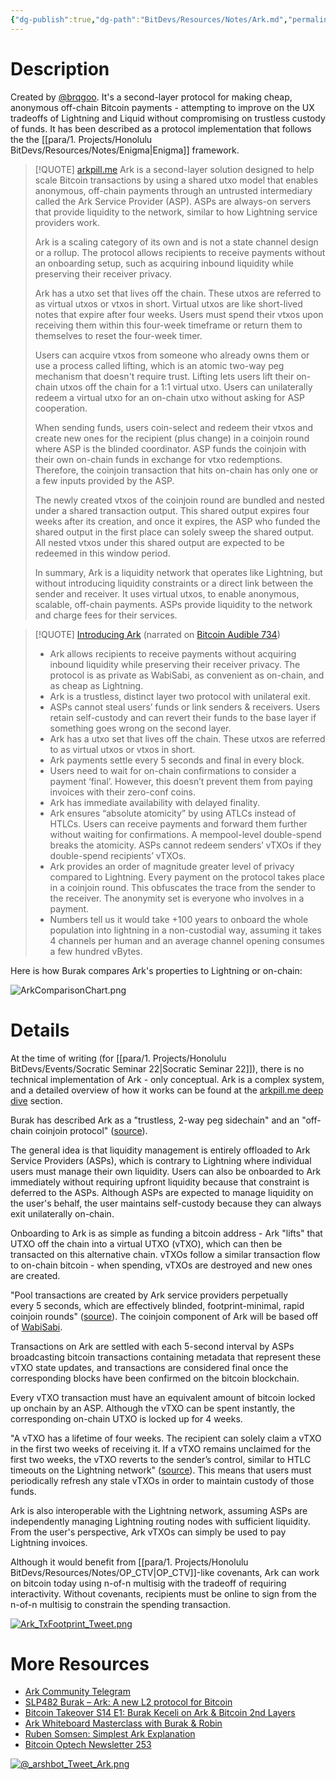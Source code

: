 ```yaml
---
{"dg-publish":true,"dg-path":"BitDevs/Resources/Notes/Ark.md","permalink":"/bit-devs/resources/notes/ark/","title":"Ark","noteIcon":"3","created":"2023-05-25T08:46:04.999-10:00","updated":"2023-06-10T23:03:41.482-10:00"}
---
```




# Description

Created by [@brqgoo](https://twitter.com/brqgoo). It's a second-layer protocol for making cheap, anonymous off-chain Bitcoin payments - attempting to improve on the UX tradeoffs of Lightning and Liquid without compromising on trustless custody of funds. It has been described as a protocol implementation that follows the the [[para/1. Projects/Honolulu BitDevs/Resources/Notes/Enigma\|Enigma]] framework.

> [!QUOTE] [arkpill.me](https://www.arkpill.me/)
> Ark is a second-layer solution designed to help scale Bitcoin transactions by using a shared utxo model that enables anonymous, off-chain payments through an untrusted intermediary called the Ark Service Provider (ASP). ASPs are always-on servers that provide liquidity to the network, similar to how Lightning service providers work.
> 
> Ark is a scaling category of its own and is not a state channel design or a rollup. The protocol allows recipients to receive payments without an onboarding setup, such as acquiring inbound liquidity while preserving their receiver privacy.
> 
> Ark has a utxo set that lives off the chain. These utxos are referred to as virtual utxos or vtxos in short. Virtual utxos are like short-lived notes that expire after four weeks. Users must spend their vtxos upon receiving them within this four-week timeframe or return them to themselves to reset the four-week timer. 
> 
> Users can acquire vtxos from someone who already owns them or use a process called lifting, which is an atomic two-way peg mechanism that doesn't require trust. Lifting lets users lift their on-chain utxos off the chain for a 1:1 virtual utxo. Users can unilaterally redeem a virtual utxo for an on-chain utxo without asking for ASP cooperation.
> 
> When sending funds, users coin-select and redeem their vtxos and create new ones for the recipient (plus change) in a coinjoin round where ASP is the blinded coordinator. ASP funds the coinjoin with their own on-chain funds in exchange for vtxo redemptions. Therefore, the coinjoin transaction that hits on-chain has only one or a few inputs provided by the ASP. 
> 
> The newly created vtxos of the coinjoin round are bundled and nested under a shared transaction output. This shared output expires four weeks after its creation, and once it expires, the ASP who funded the shared output in the first place can solely sweep the shared output. All nested vtxos under this shared output are expected to be redeemed in this window period.
> 
> In summary, Ark is a liquidity network that operates like Lightning, but without introducing liquidity constraints or a direct link between the sender and receiver. It uses virtual utxos, to enable anonymous, scalable, off-chain payments. ASPs provide liquidity to the network and charge fees for their services.

> [!QUOTE] [Introducing Ark](https://burakkeceli.medium.com/introducing-ark-6f87ae45e272) (narrated on [Bitcoin Audible 734](https://fountain.fm/episode/HwfNHEd6chfAsaAqvtYA))
> - Ark allows recipients to receive payments without acquiring inbound liquidity while preserving their receiver privacy. The protocol is as private as WabiSabi, as convenient as on-chain, and as cheap as Lightning.
> - Ark is a trustless, distinct layer two protocol with unilateral exit.
> - ASPs cannot steal users’ funds or link senders & receivers. Users retain self-custody and can revert their funds to the base layer if something goes wrong on the second layer.
> - Ark has a utxo set that lives off the chain. These utxos are referred to as virtual utxos or vtxos in short.
> - Ark payments settle every 5 seconds and final in every block.
> - Users need to wait for on-chain confirmations to consider a payment ‘final’. However, this doesn’t prevent them from paying invoices with their zero-conf coins.
> - Ark has immediate availability with delayed finality.
> - Ark ensures “absolute atomicity” by using ATLCs instead of HTLCs. Users can receive payments and forward them further without waiting for confirmations. A mempool-level double-spend breaks the atomicity. ASPs cannot redeem senders’ vTXOs if they double-spend recipients’ vTXOs.
> - Ark provides an order of magnitude greater level of privacy compared to Lightning. Every payment on the protocol takes place in a coinjoin round. This obfuscates the trace from the sender to the receiver. The anonymity set is everyone who involves in a payment.
> - Numbers tell us it would take +100 years to onboard the whole population into lightning in a non-custodial way, assuming it takes 4 channels per human and an average channel opening consumes a few hundred vBytes.

Here is how Burak compares Ark's properties to Lightning or on-chain:

![ArkComparisonChart.png](/img/user/para/artifacts/ArkComparisonChart.png)

# Details

At the time of writing (for [[para/1. Projects/Honolulu BitDevs/Events/Socratic Seminar 22\|Socratic Seminar 22]]), there is no technical implementation of Ark - only conceptual. Ark is a complex system, and a detailed overview of how it works can be found at the [arkpill.me deep dive](https://www.arkpill.me/deep-dive) section.

Burak has described Ark as a "trustless, 2-way peg sidechain" and an "off-chain coinjoin protocol" ([source](https://www.youtube.com/watch?v=iQ7TLBhh9r4)).

The general idea is that liquidity management is entirely offloaded to Ark Service Providers (ASPs), which is contrary to Lightning where individual users must manage their own liquidity. Users can also be onboarded to Ark immediately without requiring upfront liquidity because that constraint is deferred to the ASPs. Although ASPs are expected to manage liquidity on the user's behalf, the user maintains self-custody because they can always exit unilaterally on-chain.

Onboarding to Ark is as simple as funding a bitcoin address - Ark "lifts" that UTXO off the chain into a virtual UTXO (vTXO), which can then be transacted on this alternative chain. vTXOs follow a similar transaction flow to on-chain bitcoin - when spending, vTXOs are destroyed and new ones are created.

"Pool transactions are created by Ark service providers perpetually every 5 seconds, which are effectively blinded, footprint-minimal, rapid coinjoin rounds" ([source](https://www.arkpill.me/deep-dive)).  The coinjoin component of Ark will be based off of [WabiSabi](https://eprint.iacr.org/2021/206.pdf).

Transactions on Ark are settled with each 5-second interval by ASPs broadcasting bitcoin transactions containing metadata that represent these vTXO state updates, and transactions are considered final once the corresponding blocks have been confirmed on the bitcoin blockchain.

Every vTXO transaction must have an equivalent amount of bitcoin locked up onchain by an ASP. Although the vTXO can be spent instantly, the corresponding on-chain UTXO is locked up for 4 weeks.

"A vTXO has a lifetime of four weeks. The recipient can solely claim a vTXO in the first two weeks of receiving it. If a vTXO remains unclaimed for the first two weeks, the vTXO reverts to the sender’s control, similar to HTLC timeouts on the Lightning network" ([source](https://www.arkpill.me/deep-dive)). This means that users must periodically refresh any stale vTXOs in order to maintain custody of those funds.

Ark is also interoperable with the Lightning network, assuming ASPs are independently managing Lightning routing nodes with sufficient liquidity. From the user's perspective, Ark vTXOs can simply be used to pay Lightning invoices. 

Although it would benefit from [[para/1. Projects/Honolulu BitDevs/Resources/Notes/OP_CTV\|OP_CTV]]-like covenants, Ark can work on bitcoin today using n-of-n multisig with the tradeoff of requiring interactivity. Without covenants, recipients must be online to sign from the n-of-n multisig to constrain the spending transaction.

[![Ark_TxFootprint_Tweet.png](/img/user/para/artifacts/Ark_TxFootprint_Tweet.png)](https://twitter.com/brqgoo/status/1661467837800787969?s=20)



# More Resources
- [Ark Community Telegram](https://t.me/ark_network_community)
- [SLP482 Burak – Ark: A new L2 protocol for Bitcoin](http://stephanlivera.com/482)
- [Bitcoin Takeover S14 E1: Burak Keceli on Ark & Bitcoin 2nd Layers](https://www.youtube.com/watch?v=iQ7TLBhh9r4)
- [Ark Whiteboard Masterclass with Burak & Robin](https://youtu.be/EocWax43QgQ)
- [Ruben Somsen: Simplest Ark Explanation](https://gist.github.com/RubenSomsen/a394beb1dea9e47e981216768e007454)
- [Bitcoin Optech Newsletter 253](https://bitcoinops.org/en/newsletters/2023/05/31/?ref=nobsbitcoin.com#proposal-for-a-managed-joinpool-protocol)

[![@_arshbot_Tweet_Ark.png](/img/user/para/artifacts/@_arshbot_Tweet_Ark.png)](https://twitter.com/_arshbot/status/1661929814427860997)

